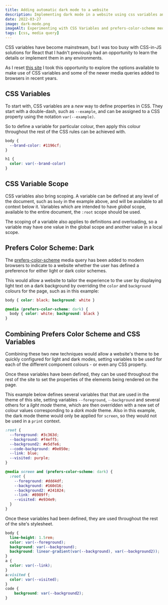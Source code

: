 ```yaml
---
title: Adding automatic dark mode to a website
description: Implementing dark mode in a website using css variables and prefers-color-scheme media query
date: 2022-03-27
image: dark-mode.png
imageAlt: Experimenting with CSS Variables and prefers-color-scheme media query
tags: [css, media query]
---
```


CSS variables have become mainstream, but I was too busy with CSS-in-JS solutions for React that I hadn't previously had an opportunity to learn the details or implement them in any environments.

As I reset [this site](/articles/eleventy/ "Rebuilding with Eleventy") I took this opportunity to explore the options available to make use of CSS variables and some of the newer media queries added to browsers in recent years.

## CSS Variables

To start with, CSS variables are a _new_ way to define properties in CSS. They start with a double-dash, such as `--example`, and can be assigned to a CSS property using the notation `var(--example)`. 

So to define a variable for particular colour, then apply this colour throughout the rest of the CSS rules can be achieved with.

```css
body {
  --brand-color: #1196cf;
}

h1 {
  color: var(--brand-color)
}
```

## CSS Variable Scope

CSS variables also bring scoping. A variable can be defined at any level of the document, such as `body` in the example above, and will be available to all context below it. Variables which are intended to have _global_ scope, available to the entire document, the `:root` scope should be used.

The scoping of a variable also applies to definitions and overloading, so a variable may have one value in the global scope and another value in a local scope.

## Prefers Color Scheme: Dark

The [prefers-color-scheme](https://developer.mozilla.org/en-US/docs/Web/CSS/@media/prefers-color-scheme) media query has been added to modern browsers to indicate to a website whether the user has defined a preference for either light or dark color schemes.

This would allow a website to tailor the experience to the user by displaying light text on a dark background by overriding the `color` and `background` colours for the page, such as in this example:

```css
body { color: black; background: white }

@media (prefers-color-scheme: dark) {
  body { color: white; background: black }
}
```

## Combining Prefers Color Scheme and CSS Variables

Combining these two new techniques would allow a website's theme to be quickly configured for light and dark modes, setting variables to be used for each of the different component colours - or even any CSS property.

Once these variables have been defined, they can be used throughout the rest of the site to set the properties of the elements being rendered on the page.

This example below defines several variables that that are used in the theme of this site, setting variables `--foreground`, `--background` and several others for a _light mode_ theme, which are then overridden with a new set of colour values corresponding to a _dark mode_ theme. Also in this example, the dark mode theme would only be applied for `screen`, so they would not be used in a `print` context.

```css
:root {
  --foreground: #3c363d;
  --background: #f4eff5;
  --background2: #e5dfe6;
  --code-background: #0e050e;
  --link: blue;
  --visited: purple;
}

@media screen and (prefers-color-scheme: dark) {
  :root {
    --foreground: #ddd4df;
    --background: #160d16;
    --background2: #241824;
    --link: #8989ff;
    --visited: #e934e9;
  }
}
```

Once these variables had been defined, they are used throughout the rest of the site's stylesheet.

```css
body {
  line-height: 1.5rem;
  color: var(--foreground);
  background: var(--background);
  background: linear-gradient(var(--background), var(--background2));
}
a {
  color: var(--link);
}
a:visited {
  color: var(--visited);
}
code {
    background: var(--background2);
}
```

